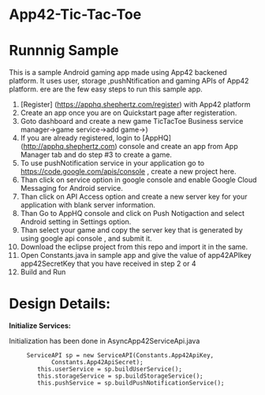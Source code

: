 App42-Tic-Tac-Toe
===========================

# Runnnig Sample

This is a sample Android gaming app made using App42 backened platform. It uses user, storage ,pushNtification and gaming APIs of App42 platform. 
ere are the few easy steps to run this sample app.


1. [Register] (https://apphq.shephertz.com/register) with App42 platform
2. Create an app once you are on Quickstart page after registeration.
3. Goto dashboard and create a new game TicTacToe Business service manager->game service->add game->)
4. If you are already registered, login to [AppHQ] (http://apphq.shephertz.com) console and create an app from App Manager tab and do step #3 to create a game.
5. To use pushNotification service in your application go to https://code.google.com/apis/console , create a new project here.
6. Than click on service option in google console and enable Google Cloud Messaging for Android service.
7. Than click on API Access option and create a new server key for your application with blank server information.
8. Than Go to AppHQ console and click on Push Notigaction and select Android setting in Settings option.
9. Than select your game and copy the server key that is generated by using google api console , and submit it.
10. Download the eclipse project from this repo and import it in the same.
11. Open Constants.java in sample app and give the value of app42APIkey app42SecretKey that you have received in step 2 or 4
12. Build and Run 



# Design Details:

__Initialize Services:__

Initialization has been done in AsyncApp42ServiceApi.java

```
     ServiceAPI sp = new ServiceAPI(Constants.App42ApiKey,
  			Constants.App42ApiSecret);
		this.userService = sp.buildUserService();
		this.storageService = sp.buildStorageService();
		this.pushService = sp.buildPushNotificationService();
```
